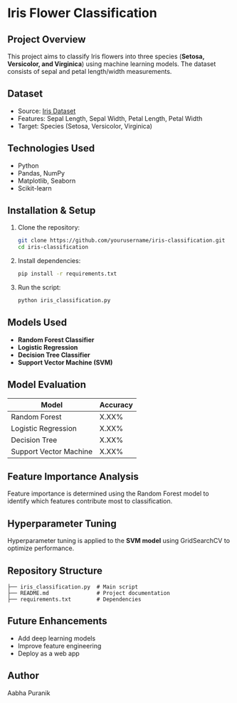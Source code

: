 # Iris Flower Classification

## Project Overview

This project aims to classify Iris flowers into three species (**Setosa, Versicolor, and Virginica**) using machine learning models. The dataset consists of sepal and petal length/width measurements.

## Dataset

- Source: [Iris Dataset](https://raw.githubusercontent.com/uiuc-cse/data-fa14/gh-pages/data/iris.csv)
- Features: Sepal Length, Sepal Width, Petal Length, Petal Width
- Target: Species (Setosa, Versicolor, Virginica)

## Technologies Used

- Python
- Pandas, NumPy
- Matplotlib, Seaborn
- Scikit-learn

## Installation & Setup

1. Clone the repository:
   ```bash
   git clone https://github.com/yourusername/iris-classification.git
   cd iris-classification
   ```
2. Install dependencies:
   ```bash
   pip install -r requirements.txt
   ```
3. Run the script:
   ```bash
   python iris_classification.py
   ```

## Models Used

- **Random Forest Classifier**
- **Logistic Regression**
- **Decision Tree Classifier**
- **Support Vector Machine (SVM)**

## Model Evaluation

| Model                  | Accuracy |
| ---------------------- | -------- |
| Random Forest          | X.XX%    |
| Logistic Regression    | X.XX%    |
| Decision Tree          | X.XX%    |
| Support Vector Machine | X.XX%    |

## Feature Importance Analysis

Feature importance is determined using the Random Forest model to identify which features contribute most to classification.

## Hyperparameter Tuning

Hyperparameter tuning is applied to the **SVM model** using GridSearchCV to optimize performance.

## Repository Structure

```
├── iris_classification.py  # Main script
├── README.md               # Project documentation
├── requirements.txt        # Dependencies
```

## Future Enhancements

- Add deep learning models
- Improve feature engineering
- Deploy as a web app

## Author

Aabha Puranik

